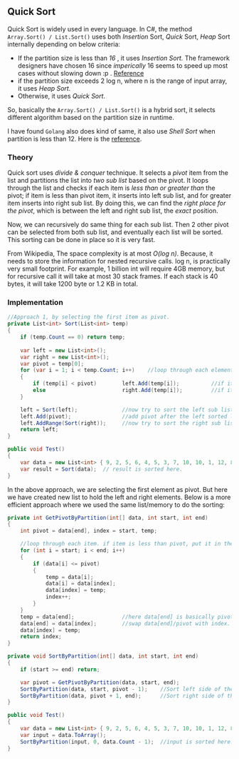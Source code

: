## Quick Sort

Quick Sort is widely used in every language. In C#, the method `Array.Sort() / List.Sort()` uses both *Insertion* Sort, *Quick* Sort, *Heap* Sort internally depending on below criteria:

- If the partition size is less than *16* , it uses *Insertion Sort.* The framework designers have chosen 16 since *imperically* 16 seems to speed up most cases without slowing down :p . [Reference](https://referencesource.microsoft.com/#mscorlib/system/collections/generic/arraysorthelper.cs,4bf3d2825650d909)
- if the partition size exceeds 2 log n, where n is the range of input array, it uses *Heap Sort.*
- Otherwise, it uses *Quick Sort*.

So, basically the `Array.Sort() / List.Sort()` is a hybrid sort, it  selects different algorithm based on the partition size in runtime.

I have found `Golang` also does kind of same, it also use *Shell Sort* when partition is less than 12. Here is the [reference](https://golang.org/src/sort/sort.go).

### Theory

Quick sort uses *divide & conquer* technique. It selects a *pivot* item from the list and partitions the list into *two sub list* based on the pivot. It loops through the list and checks if each item is *less than or greater than* the pivot; if item is less than pivot item, it inserts into left sub list, and for greater item inserts into right sub list. By doing this, we can find the *right place for the pivot*, which is between the left and right sub list, the *exact* position. 

Now, we can recursively do same thing for each sub list. Then 2 other pivot can be selected from both sub list, and eventually each list will be sorted. This sorting can be done in place so it is very fast. 

From Wikipedia, The space complexity is at most *O(log n)*. Because, it needs to store the information for nested recursive calls. log n, is practically very small footprint. For example, 1 billion int will require 4GB memory, but for recursive call it will take at most 30 stack frames. If each stack is 40 bytes, it will take 1200 byte or 1.2 KB in total.

### Implementation

```c#
//Approach 1, by selecting the first item as pivot.
private List<int> Sort(List<int> temp)
{
    if (temp.Count == 0) return temp;
    
    var left = new List<int>();
    var right = new List<int>();
    var pivot = temp[0];
    for (var i = 1; i < temp.Count; i++)	//loop through each element.
    {
        if (temp[i] < pivot)	    left.Add(temp[i]);	        //if item is less than pivot, insert into left
        else				        right.Add(temp[i]);         //if item is greater, insert into right
    }

    left = Sort(left);	            //now try to sort the left sub list 
    left.Add(pivot);   	            //add pivot after the left sorted list, all left item is less than pivot.
    left.AddRange(Sort(right));     //now try to sort the right sub list, and append the sorted list.
    return left;
}

public void Test()
{
    var data = new List<int> { 9, 2, 5, 6, 4, 5, 3, 7, 10, 10, 1, 12, 8, 11, 10 };
    var result = Sort(data);  // result is sorted here.
}
```

In the above approach, we are selecting the first element as pivot. But here we have created new list to hold the left and right elements. Below is a more efficient approach where we used the same list/memory to do the sorting:

```c#
private int GetPivotByPartition(int[] data, int start, int end)
{
    int pivot = data[end], index = start, temp;

    //loop through each item. if item is less than pivot, put it in the index position. index starts from 0. After placing an item to index, increment index counter. So, after this loop place the pivot/end item at index position. since all item before the last index is already lower, we can now sort them recursively.
    for (int i = start; i < end; i++)
    {
        if (data[i] <= pivot)
        {
            temp = data[i];
            data[i] = data[index];
            data[index] = temp;
            index++;
        }
    }
    temp = data[end];	            //here data[end] is basically pivot item.
    data[end] = data[index];	    //swap data[end]/pivot with index.
    data[index] = temp;
    return index;
}

private void SortByPartition(int[] data, int start, int end)
{
    if (start >= end) return;

    var pivot = GetPivotByPartition(data, start, end);	
    SortByPartition(data, start, pivot - 1);	//Sort left side of the pivot
    SortByPartition(data, pivot + 1, end);		//Sort right side of the pivot
}

public void Test()
{
    var data = new List<int> { 9, 2, 5, 6, 4, 5, 3, 7, 10, 10, 1, 12, 8, 11, 10 };
    var input = data.ToArray();
    SortByPartition(input, 0, data.Count - 1);  //input is sorted here.
}
```

